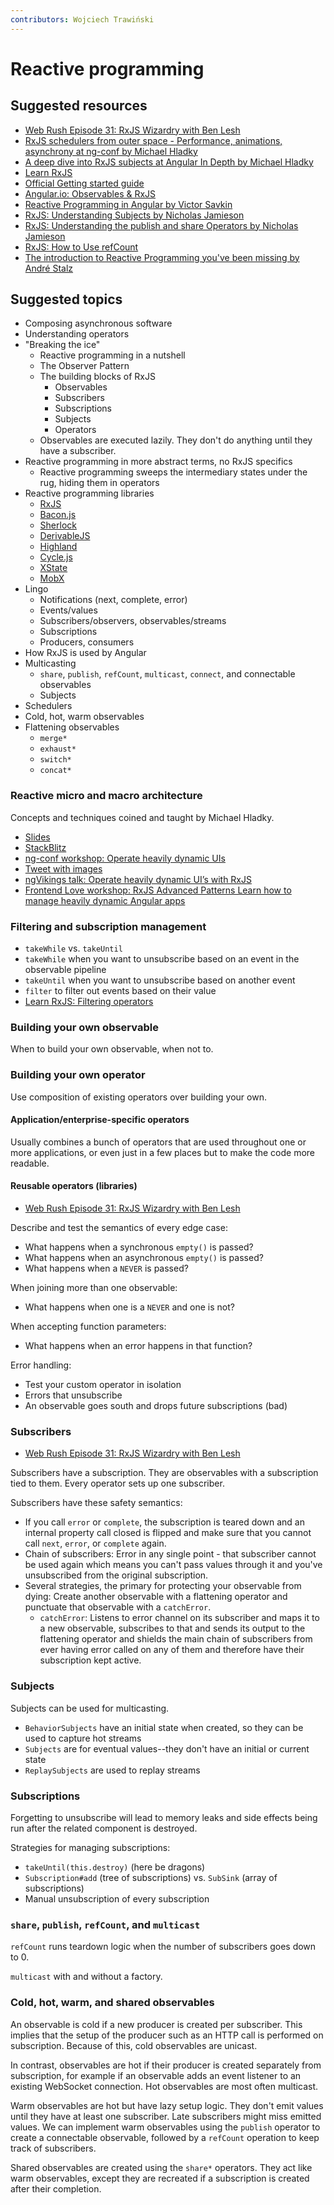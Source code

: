 ```yaml
---
contributors: Wojciech Trawiński
---
```


# Reactive programming

## Suggested resources

- [Web Rush Episode 31: RxJS Wizardry with Ben Lesh](https://webrush.io/episodes/39f4a2e2)
- [RxJS schedulers from outer space - Performance, animations, asynchrony at ng-conf by Michael Hladky](https://youtu.be/wfSKE7GtKhU)
- [A deep dive into RxJS subjects at Angular In Depth by Michael Hladky](https://www.youtube.com/watch?v=y2aBiA5N4h8)
- [Learn RxJS](https://www.learnrxjs.io/)
- [Official Getting started guide](https://rxjs.dev/guide/overview)
- [Angular.io: Observables & RxJS](https://angular.io/guide/observables)
- [Reactive Programming in Angular by Victor Savkin](https://blog.nrwl.io/reactive-programming-in-angular-7dcded697e6c)
- [RxJS: Understanding Subjects by Nicholas Jamieson](https://ncjamieson.com/understanding-subjects/)
- [RxJS: Understanding the publish and share Operators by Nicholas Jamieson](https://ncjamieson.com/understanding-publish-and-share/)
- [RxJS: How to Use refCount](https://ncjamieson.com/how-to-use-refcount/)
- [The introduction to Reactive Programming you've been missing by André Stalz](https://gist.github.com/staltz/868e7e9bc2a7b8c1f754)

## Suggested topics

- Composing asynchronous software
- Understanding operators
- "Breaking the ice"
  - Reactive programming in a nutshell
  - The Observer Pattern
  - The building blocks of RxJS
    - Observables
    - Subscribers
    - Subscriptions
    - Subjects
    - Operators
  - Observables are executed lazily. They don't do anything until they have a
    subscriber.
- Reactive programming in more abstract terms, no RxJS specifics
  - Reactive programming sweeps the intermediary states under the rug, hiding
    them in operators
- Reactive programming libraries
  - [RxJS](https://rxjs.dev/)
  - [Bacon.js](https://baconjs.github.io/)
  - [Sherlock](https://github.com/politie/sherlock)
  - [DerivableJS](https://github.com/ds300/derivablejs)
  - [Highland](https://github.com/caolan/highland)
  - [Cycle.js](https://cycle.js.org/)
  - [XState](https://xstate.js.org/docs/)
  - [MobX](https://mobx.js.org/)
- Lingo
  - Notifications (next, complete, error)
  - Events/values
  - Subscribers/observers, observables/streams
  - Subscriptions
  - Producers, consumers
- How RxJS is used by Angular
- Multicasting
  - `share`, `publish`, `refCount`, `multicast`, `connect`, and connectable
    observables
  - Subjects
- Schedulers
- Cold, hot, warm observables
- Flattening observables
  - `merge*`
  - `exhaust*`
  - `switch*`
  - `concat*`

### Reactive micro and macro architecture

Concepts and techniques coined and taught by Michael Hladky.

- [Slides](https://docs.google.com/presentation/d/1G76QJ6EC1mwUt99exVyQqwU7FutXbulA8flweWJKubQ/edit#slide=id.g4de9327dad_0_21)
- [StackBlitz](https://stackblitz.com/edit/rxjs-operating-heavily-dynamic-uis)
- [ng-conf workshop: Operate heavily dynamic UIs](https://youtu.be/XKfhGntZROQ)
- [Tweet with images](https://twitter.com/Michael_Hladky/status/1136327245050630144)
- [ngVikings talk: Operate heavily dynamic UI’s with RxJS](https://youtu.be/JIfxMHqU5xk)
- [Frontend Love workshop: RxJS Advanced Patterns Learn how to manage heavily dynamic Angular apps](https://youtu.be/YwjwYaXTLz8)

### Filtering and subscription management

- `takeWhile` vs. `takeUntil`
- `takeWhile` when you want to unsubscribe based on an event in the observable
  pipeline
- `takeUntil` when you want to unsubscribe based on another event
- `filter` to filter out events based on their value
- [Learn RxJS: Filtering operators](https://www.learnrxjs.io/learn-rxjs/operators/filtering)

### Building your own observable

When to build your own observable, when not to.

### Building your own operator

Use composition of existing operators over building your own.

#### Application/enterprise-specific operators

Usually combines a bunch of operators that are used throughout one or more
applications, or even just in a few places but to make the code more readable.

#### Reusable operators (libraries)

- [Web Rush Episode 31: RxJS Wizardry with Ben Lesh](https://webrush.io/episodes/39f4a2e2)

Describe and test the semantics of every edge case:

- What happens when a synchronous `empty()` is passed?
- What happens when an asynchronous `empty()` is passed?
- What happens when a `NEVER` is passed?

When joining more than one observable:

- What happens when one is a `NEVER` and one is not?

When accepting function parameters:

- What happens when an error happens in that function?

Error handling:

- Test your custom operator in isolation
- Errors that unsubscribe
- An observable goes south and drops future subscriptions (bad)

### Subscribers

- [Web Rush Episode 31: RxJS Wizardry with Ben Lesh](https://webrush.io/episodes/39f4a2e2)

Subscribers have a subscription. They are observables with a subscription tied
to them. Every operator sets up one subscriber.

Subscribers have these safety semantics:

- If you call `error` or `complete`, the subscription is teared down and an
  internal property call closed is flipped and make sure that you cannot call
  `next`, `error`, or `complete` again.
- Chain of subscribers: Error in any single point - that subscriber cannot be
  used again which means you can't pass values through it and you've
  unsubscribed from the original subscription.
- Several strategies, the primary for protecting your observable from dying:
  Create another observable with a flattening operator and punctuate that
  observable with a `catchError`.
  - `catchError`: Listens to error channel on its subscriber and maps it to a
    new observable, subscribes to that and sends its output to the flattening
    operator and shields the main chain of subscribers from ever having error
    called on any of them and therefore have their subscription kept active.

### Subjects

Subjects can be used for multicasting.

- `BehaviorSubjects` have an initial state when created, so they can be used to
  capture hot streams
- `Subjects` are for eventual values--they don't have an initial or current
  state
- `ReplaySubjects` are used to replay streams

### Subscriptions

Forgetting to unsubscribe will lead to memory leaks and side effects being run
after the related component is destroyed.

Strategies for managing subscriptions:

- `takeUntil(this.destroy)` (here be dragons)
- `Subscription#add` (tree of subscriptions) vs. `SubSink` (array of
  subscriptions)
- Manual unsubscription of every subscription

### `share`, `publish`, `refCount`, and `multicast`

`refCount` runs teardown logic when the number of subscribers goes down to 0.

`multicast` with and without a factory.

### Cold, hot, warm, and shared observables

An observable is cold if a new producer is created per subscriber. This implies
that the setup of the producer such as an HTTP call is performed on
subscription. Because of this, cold observables are unicast.

In contrast, observables are hot if their producer is created separately from
subscription, for example if an observable adds an event listener to an existing
WebSocket connection. Hot observables are most often multicast.

Warm observables are hot but have lazy setup logic. They don't emit values until
they have at least one subscriber. Late subscribers might miss emitted values.
We can implement warm observables using the `publish` operator to create a
connectable observable, followed by a `refCount` operation to keep track of
subscribers.

Shared observables are created using the `share*` operators. They act like warm
observables, except they are recreated if a subscription is created after their
completion.
